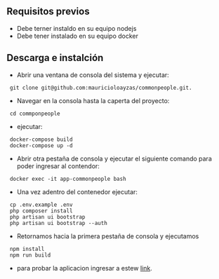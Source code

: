 ## Requisitos previos
- Debe terner instaldo en su equipo nodejs
- Debe tener instalado en su equipo docker
## Descarga e instalción
- Abrir una ventana de consola del sistema y ejecutar: 
```
 git clone git@github.com:mauricioloayzas/commonpeople.git.
```
- Navegar en la consola hasta la caperta del proyecto: 
```
 cd commponpeople
```
- ejecutar:
```
 docker-compose build
 docker-compose up -d
```
- Abrir otra pestaña de consola y ejecutar el siguiente comando para poder ingresar al contendor:
```
 docker exec -it app-commonpeople bash
```
- Una vez adentro del contenedor ejecutar:
```
 cp .env.example .env
 php composer install
 php artisan ui bootstrap
 php artisan ui bootstrap --auth
```
- Retornamos hacia la primera pestaña de consola y ejecutamos
```
 npm install
 npm run build
```
- para probar la aplicacion ingresar a estew [link](http://localhost/home).
